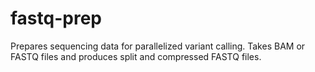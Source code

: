 # fastq-prep

Prepares sequencing data for parallelized variant calling. Takes BAM or FASTQ files and produces split and compressed FASTQ files.


